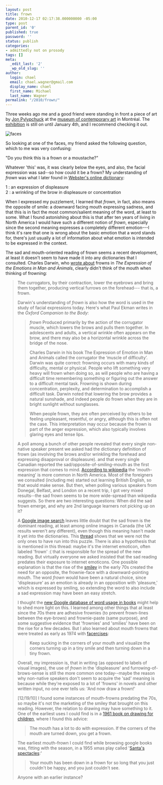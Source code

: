 ```yaml
---
layout: post
title: frown
date: 2010-12-17 02:17:38.000000000 -05:00
type: post
parent_id: '0'
published: true
password: ''
status: publish
categories:
- admittedly not on prosody
tags: []
meta:
  _edit_last: '2'
  _wp_old_slug: ''
author:
  login: chael
  email: chael.wagner@gmail.com
  display_name: chael
  first_name: Michael
  last_name: Wagner
permalink: "/2010/frown/"
---
```

<p>Three weeks ago me and a good friend were standing  in front a piece of art by  <a href="http://www.saatchi-gallery.co.uk/artists/jon_pylypchuk.htm">Jon Pylypchuck</a>  at the <a href="http://www.macm.org/fr/index.html">museum of contemporary art</a> in Montréal. The <a href="http://www.macm.org/fr/expositions/89.html">exhibition</a> is still on until January 4th, and I recommend checking it out.</p>
<p><img src="{{ site.baseurl }}/assets/images/2010/12/frown.jpg" alt="faces" /></p>
<p>So looking at one of the faces, my friend asked the following question, which to me was very confusing: </p>
<p>"Do you think this is a frown or a moustache?"</p>
<p>Whatever 'this' was, it was clearly below the eyes, and also, the facial expression was sad--so how could it be a frown? My understanding of <em>frown</em> was what I later found in <a href="http://www.merriam-webster.com/dictionary/frown?show=1&t=1292553539">Webster's  online dictionary</a>:</p>
<p>1 : an expression of displeasure<br />
2 : a wrinkling of the brow in displeasure or concentration</p>
<p>When I expressed my puzzlement, I learned that <em>frown</em>, in fact, also means the opposite of smile: a downward facing mouth expressing sadness, and that this is in fact the most common/salient meaning of the word, at least to some. What I found astonishing about this is that after ten years of living in North America I would have such a different notion of <em>frown</em>, especially since the second meaning expresses a completely different emotion---I think it's rare that one is wrong about the basic emotion that a word stands for, there's just usually a lot of information about what emotion is intended to be expressed in the context. </p>
<p>The sad and mouth-oriented reading of frown seems a recent development, at least it doesn't seem to have made it into any dictionaries that I consulted. Charles Darwin, who <a href="http://books.google.com/books?id=bHWJQ2XaKUYC&lpg=PA119&dq=%22frown%22&pg=PA118#v=onepage&q=%22frown%22&f=false">wrote about</a> frowns in <em>The Expression of the Emotions in Man and Animals</em>, clearly didn't think of the mouth when thinking of frowning:</p>
<blockquote><p>The currogators, by their contraction, lower the eyebrows and bring them together, producing vertical furrows on the forehead---
that is, a frown.

Darwin's understanding of _frown_ is also how the word is used in the study of facial expressions today. Here's what Paul Ekman writes in the _Oxford Companion to the Body_:

> _frown_ Produced primarily by the action of the corrugator muscle, which lowers the brows and pulls them together. In adolescents and adults, a vertical wrinkle often appears on the brow, and there may also be a horizontal wrinkle across the bridge of the nose.
> 
> Charles Darwin in his book The Expression of Emotion in Man and Animals called the corrugator the ‘muscle of difficulty’. Darwin was quite correct: frowning occurs with many kinds of difficulty, mental or physical. People who lift something very heavy will frown when doing so, as will people who are having a difficult time remembering something or figuring out the answer to a difficult mental task. Frowning is shown during concentration, perplexity, and determination to accomplish a difficult task. Darwin noted that lowering the brow provides a natural sunshade, and indeed people do frown when they are in bright sunlight without sunglasses.
> 
> When people frown, they are often perceived by others to be feeling unpleasant, resentful, or angry, although this is often not the case. This interpretation may occur because the frown is part of the anger expression, which also typically involves glaring eyes and tense lips.

A poll among a bunch of other people revealed that every single non-native speaker present we asked had the dictionary definition of frown (as involving the brows and/or wrinkling the forehead and expressing disapproval or displeasure). and that every single Canadian reported the sad/opposite-of-smiling-mouth as the first expression that comes to mind. [According to wikipedia](http://en.wikipedia.org/wiki/Frown) the 'mouth-meaning' is more common in North America. Most of the foreigners we consulted (including me) started out learning British English, so that would make sense. But then, when polling various speakers from Donegal, Belfast, and London on a recent trip, I got very mixed results--the sad frown seems to be more wide-spread than wikipedia suggests. So there are two interesting questions: When did the sad frown emerge, and why are 2nd language learners not picking up on it?

A [Google image search](http://www.google.ca/images?q=frown&biw=1338&bih=897) leaves little doubt that the sad frown is the dominant reading, at least among online images in Canada (the UK results weren't any different), even though this meaning hasn't made it yet into the dictionaries. This [thread](http://www.webmasterworld.com/forum9/10251.htm) shows that we were not the only ones to have run into this puzzle. There is also a hypothesis that is mentioned in this thread: maybe it's the internet emoticon, often labeled 'frown' :( that is responsible for the spread of the new reading. But virtually everyone we asked insisted that the sad reading predates their exposure to internet emoticons. One possible explanation is that the rise of the [smiley](http://en.wikipedia.org/wiki/Smiley) in the early 70s created the need for an opposite, the frownie-face with a downward-pointing mouth. The word _frown_ would have been a natural choice, since 'displeasure' as an emotion is already in an opposition with 'pleasure,' which is expressed by smiling, so extending the word to also include a sad expression may have been an easy stretch.

I thought the [new Google database of word usage in books](http://www.nytimes.com/2010/12/17/books/17words.html?_r=1&hp) might help to shed more light on this. I learned among other things that at least since the 70s there are adhesive frownies (to prevent frown-lines between the eye-brows) and frownie-paste (same purpose), and some suggestive evidence that 'frownies' and 'smilies' have been on the rise for a few decades. But I also learned about mouth frowns that were treated as early as 1974 with [facercises](http://books.google.com/books?id=r7cGWaXd_lcC&q=%22frown%22+corners+of+the+mouth&dq=%22frown%22+corners+of+the+mouth&hl=en&ei=cyQOTd-iBIygnQfFpaSgDg&sa=X&oi=book_result&ct=result&resnum=9&ved=0CFEQ6AEwCDgK):

> Keep sucking in the corners of your mouth and visualize the corners turning up in a tiny smile and then turning down in a tiny frown.

Overall, my impression is, that in writing (as opposed to labels of visual images), the use of _frown_ in the 'displeasure' and furrowing-of-brows-sense is still the more common one today--maybe the reason why non-native speakers don't seem to acquire the 'sad' meaning is because while they're exposed to a lot of 'frowns' in novels and other written input, no one ever tells us: 'And now draw a frown!'

[12/19/10] I found some instances of mouth-frowns predating the 70s, so maybe it's not the marketing of the smiley that brought on this reading. However, the relation to drawing may have something to it. One of the earliest uses I could find is in a [1961 book on drawing for children](http://books.google.com/books?id=kzzhAAAAMAAJ&q=%22frown%22+corners+of+the+mouth&dq=%22frown%22+corners+of+the+mouth&hl=en&ei=qSYOTbLqD4ionQeSvISuDg&sa=X&oi=book_result&ct=result&resnum=3&ved=0CC8Q6AEwAjgy), where I found this advice:

> The mouth has a lot to do with expression. If the corners of the mouth are turned down, you get a frown.

The earliest mouth-frown I could find while browsing google books was, fitting with the season, in a 1955 xmas play called '[Santa's spectacles](http://books.google.com/books?id=jggAuOXDoGYC&pg=PA26&dq=%22frown%22+corners+of+the+mouth&hl=en&ei=QCcOTe_kDMbVnAeO27DCDg&sa=X&oi=book_result&ct=result&resnum=2&ved=0CDAQ6AEwATgK):'

> Your mouth has been down in a frown for so long that you just couldn't be happy, and you just couldn't see.

Anyone with an earlier instance?

